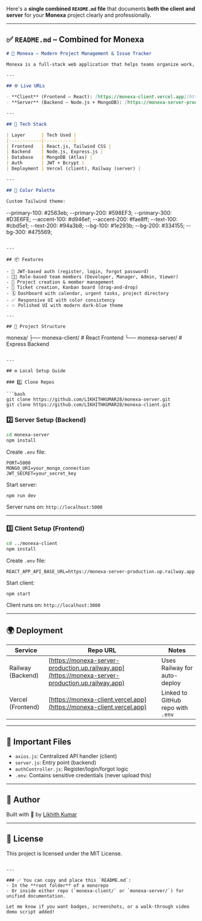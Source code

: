 Here's a **single combined `README.md` file** that documents **both the client and server** for your **Monexa** project clearly and professionally.

---

## ✅ `README.md` – Combined for Monexa

```markdown
# 🚀 Monexa – Modern Project Management & Issue Tracker

Monexa is a full-stack web application that helps teams organize work, manage projects, and track issues efficiently – inspired by tools like Jira and Linear.

---

## 🌐 Live URLs

- **Client** (Frontend – React): [https://monexa-client.vercel.app](https://monexa-client.vercel.app)
- **Server** (Backend – Node.js + MongoDB): [https://monexa-server-production.up.railway.app](https://monexa-server-production.up.railway.app)

---

## 🧱 Tech Stack

| Layer      | Tech Used |
|------------|-----------|
| Frontend   | React.js, Tailwind CSS |
| Backend    | Node.js, Express.js |
| Database   | MongoDB (Atlas) |
| Auth       | JWT + Bcrypt |
| Deployment | Vercel (client), Railway (server) |

---

## 🎨 Color Palette

Custom Tailwind theme:

```

\--primary-100: #2563eb;
\--primary-200: #598EF3;
\--primary-300: #D3E6FE;
\--accent-100: #d946ef;
\--accent-200: #fae8ff;
\--text-100: #cbd5e1;
\--text-200: #94a3b8;
\--bg-100: #1e293b;
\--bg-200: #334155;
\--bg-300: #475569;

```

---

## 📦 Features

- 🔐 JWT-based auth (register, login, forgot password)
- 🧑‍💻 Role-based team members (Developer, Manager, Admin, Viewer)
- 📁 Project creation & member management
- 🎫 Ticket creation, Kanban board (drag-and-drop)
- 🗓️ Dashboard with calendar, urgent tasks, project directory
- ✅ Responsive UI with color consistency
- ✨ Polished UI with modern dark-blue theme

---

## 📂 Project Structure

```

monexa/
├── monexa-client/     # React Frontend
└── monexa-server/     # Express Backend

````

---

## ⚙️ Local Setup Guide

### 1️⃣ Clone Repos

```bash
git clone https://github.com/LIKHITHKUMAR28/monexa-server.git
git clone https://github.com/LIKHITHKUMAR28/monexa-client.git
````

### 2️⃣ Server Setup (Backend)

```bash
cd monexa-server
npm install
```

Create `.env` file:

```env
PORT=5000
MONGO_URI=your_mongo_connection
JWT_SECRET=your_secret_key
```

Start server:

```bash
npm run dev
```

Server runs on: `http://localhost:5000`

---

### 3️⃣ Client Setup (Frontend)

```bash
cd ../monexa-client
npm install
```

Create `.env` file:

```env
REACT_APP_API_BASE_URL=https://monexa-server-production.up.railway.app
```

Start client:

```bash
npm start
```

Client runs on: `http://localhost:3000`

---

## 🌍 Deployment

| Service           | Repo URL                                                                                           | Notes                             |
| ----------------- | -------------------------------------------------------------------------------------------------- | --------------------------------- |
| Railway (Backend) | [https://monexa-server-production.up.railway.app](https://monexa-server-production.up.railway.app) | Uses Railway for auto-deploy      |
| Vercel (Frontend) | [https://monexa-client.vercel.app](https://monexa-client.vercel.app)                               | Linked to GitHub repo with `.env` |

---

## 📘 Important Files

* `axios.js`: Centralized API handler (client)
* `server.js`: Entry point (backend)
* `authController.js`: Register/login/forgot logic
* `.env`: Contains sensitive credentials (never upload this)

---

## 🙌 Author

Built with 💙 by [Likhith Kumar](https://github.com/LIKHITHKUMAR28)

---

## 📄 License

This project is licensed under the MIT License.

```

---

### ✅ You can copy and place this `README.md`:
- In the **root folder** of a monorepo
- Or inside either repo (`monexa-client/` or `monexa-server/`) for unified documentation.

Let me know if you want badges, screenshots, or a walk-through video demo script added!
```
